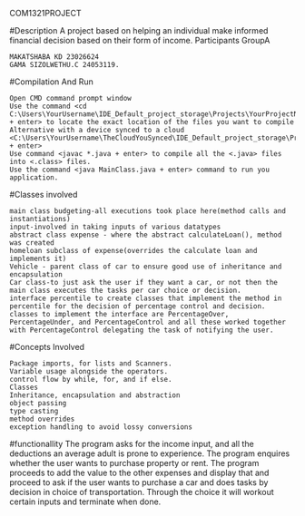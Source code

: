 COM1321PROJECT

#Description A project based on helping an individual make informed financial decision based on their form of income.
Participants GroupA

    
    MAKATSHABA KD 23026624
    GAMA SIZOLWETHU.C 24053119.
    
#Compilation And Run

    Open CMD command prompt window
    Use the command <cd C:\Users\YourUsername\IDE_Default_project_storage\Projects\YourProjectName\folderWithClasses + enter> to locate the exact location of the files you want to compile
    Alternative with a device synced to a cloud <C:\Users\YourUsername\TheCloudYouSynced\IDE_Default_project_storage\Projects\YourProjectName\folderWithClasses + enter>
    Use command <javac *.java + enter> to compile all the <.java> files into <.class> files.
    Use the command <java MainClass.java + enter> command to run you application.

#Classes involved

    main class budgeting-all executions took place here(method calls and instantiations)
    input-involved in taking inputs of various datatypes
    abstract class expense - where the abstract calculateLoan(), method was created
    homeloan subclass of expense(overrides the calculate loan and implements it)
    Vehicle - parent class of car to ensure good use of inheritance and encapsulation
    Car class-to just ask the user if they want a car, or not then the main class executes the tasks per car choice or decision.
    interface percentile to create classes that implement the method in percentile for the decision of percentage control and decision.
    classes to implement the interface are PercentageOver, PercentageUnder, and PercentageControl and all these worked together with PercentageControl delegating the task of notifying the user.

#Concepts Involved

    Package imports, for lists and Scanners.
    Variable usage alongside the operators.
    control flow by while, for, and if else.
    Classes
    Inheritance, encapsulation and abstraction
    object passing
    type casting
    method overrides
    exception handling to avoid lossy conversions

#functionallity The program asks for the income input, and all the deductions an average adult is prone to experience. The program enquires whether the user wants to purchase property or rent. The program proceeds to add the value to the other expenses and display that and proceed to ask if the user wants to purchase a car and does tasks by decision in choice of transportation. Through the choice it will workout certain inputs and terminate when done.
